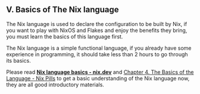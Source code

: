 
## V. Basics of The Nix language

The Nix language is used to declare the configuration to be built by Nix, if you want to play with NixOS and Flakes and enjoy the benefits they bring, you must learn the basics of this language first.

The Nix language is a simple functional language, if you already have some experience in programming, it should take less than 2 hours to go through its basics.

Please read [**Nix language basics - nix.dev**](https://nix.dev/tutorials/first-steps/nix-language) and [Chapter 4. The Basics of the Language - Nix Pills](https://nixos.org/guides/nix-pills/basics-of-language.html) to get a basic understanding of the Nix language now, they are all good introductory materials.
